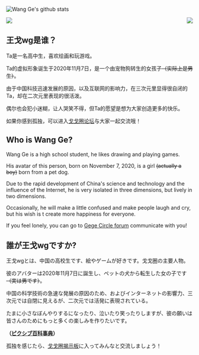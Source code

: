 ![Wang Ge's github stats](https://github-readme-stats.vercel.app/api?username=nc-animation&theme=dark&show_icons=true)
<p>
  <a href="https://count.getloli.com/"><img src="https://count.getloli.com/get/@github.readme"></a>
  <img src="https://weather-icon.journeyad.repl.co/@sanya?v=1" align="right">
</p>

## 王戈wg是谁？
Ta是一名高中生，喜欢绘画和玩游戏。

Ta的虚拟形象诞生于2020年11月7日，是一个由宠物狗转生的女孩子<s>（实际上是男生）</s>。

由于中国科技迅速发展的原因，以及互联网的影响力，在三次元里显得很自闭的Ta，却在二次元里表现的很活泼。

偶尔也会犯小迷糊，让人哭笑不得，但Ta的愿望是想为大家创造更多的快乐。

如果你感到孤独，可以进入[戈戈圈论坛](https://github.com/gege-circle/home)与大家一起交流哦！

## Who is Wang Ge?
Wang Ge is a high school student, he likes drawing and playing games.

His avatar of this person, born on November 7, 2020, is a girl <s>(actually a boy)</s> born from a pet dog.

Due to the rapid development of China's science and technology and the influence of the Internet, he is very isolated in three dimensions, but lively in two dimensions.

Occasionally, he will make a little confused and make people laugh and cry, but his wish is t  create more happiness for everyone.

If you feel lonely, you can go to [Gege Circle forum](https://github.com/gege-circle/home) communicate with you!

## 誰が王戈wgですか?
王戈wgとは、中国の高校生です、絵やゲームが好きです。戈戈圈の主要人物。

彼のアバターは2020年11月7日に誕生し、ペットの犬から転生した女の子です<s>（実は男です）</s>。 

中国の科学技術の急速な発展の原因のため、およびインターネットの影響力、三次元では自閉に見えるが、二次元では活発に表現されている。 

たまに小さなぼんやりするになったり、泣いたり笑ったりしますが、彼の願いは皆さんのためにもっと多くの楽しみを作りたいです。

**（[ピクシブ百科事典](https://dic.pixiv.net/a/王戈wg)）**

孤独を感じたら、[戈戈圈揭示板](https://github.com/gege-circle/home)に入ってみんなと交流しましょう！
